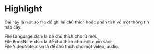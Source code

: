 # Highlight
Cái này là một số file để ghi lại chú thích hoặc phân tích về một thông tin nào đấy.  

File Language.xlsm là để chú thích cho từ mới.  
File BookNote.xlsm là để chú thích cho một cuốn sách.  
File VideoNote.xlsm là để chú thích cho một video, audio.  
